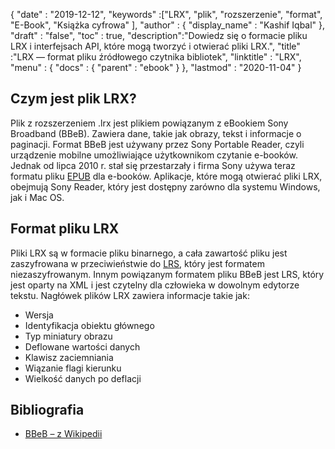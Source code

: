 {
  "date" : "2019-12-12",
  "keywords" :["LRX", "plik", "rozszerzenie", "format", "E-Book", "Książka cyfrowa" ],
  "author" : {
    "display_name" : "Kashif Iqbal"
},
  "draft" : "false",
  "toc" : true,
  "description":"Dowiedz się o formacie pliku LRX i interfejsach API, które mogą tworzyć i otwierać pliki LRX.",
  "title" :"LRX — format pliku źródłowego czytnika bibliotek",
  "linktitle" : "LRX",
  "menu" : {
    "docs" : {
      "parent" : "ebook"
}
},
  "lastmod" : "2020-11-04"
}

## Czym jest plik LRX?

Plik z rozszerzeniem .lrx jest plikiem powiązanym z eBookiem Sony Broadband (BBeB). Zawiera dane, takie jak obrazy, tekst i informacje o paginacji. Format BBeB jest używany przez Sony Portable Reader, czyli urządzenie mobilne umożliwiające użytkownikom czytanie e-booków. Jednak od lipca 2010 r. stał się przestarzały i firma Sony używa teraz formatu pliku [EPUB](/pl/ebook/epub/) dla e-booków. Aplikacje, które mogą otwierać pliki LRX, obejmują Sony Reader, który jest dostępny zarówno dla systemu Windows, jak i Mac OS.

## Format pliku LRX

Pliki LRX są w formacie pliku binarnego, a cała zawartość pliku jest zaszyfrowana w przeciwieństwie do [LRS](/pl/ebook/lrs/), który jest formatem niezaszyfrowanym. Innym powiązanym formatem pliku BBeB jest LRS, który jest oparty na XML i jest czytelny dla człowieka w dowolnym edytorze tekstu. Nagłówek plików LRX zawiera informacje takie jak:

* Wersja
* Identyfikacja obiektu głównego
* Typ miniatury obrazu
* Deflowane wartości danych
* Klawisz zaciemniania
* Wiązanie flagi kierunku
* Wielkość danych po deflacji

## Bibliografia

* [BBeB – z Wikipedii](https://en.wikipedia.org/wiki/BBeB)

